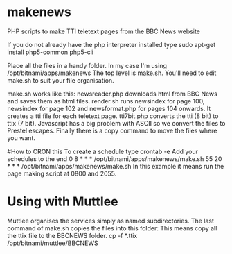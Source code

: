 # makenews
PHP scripts to make TTI teletext pages from the BBC News website

If you do not already have the php interpreter installed type
sudo apt-get install php5-common php5-cli

Place all the files in a handy folder. In my case I'm using /opt/bitnami/apps/makenews
The top level is make.sh. You'll need to edit make.sh to suit your file organisation.

make.sh works like this:
newsreader.php downloads html from BBC News and saves them as html files.
render.sh runs newsindex for page 100, newsindex for page 102 and newsformat.php for pages 104 onwards. It creates a tti file for each teletext page.
tti7bit.php converts the tti (8 bit) to ttix (7 bit). Javascript has a big problem with ASCII so we convert the files to Prestel escapes.
Finally there is a copy command to move the files where you want.

#How to CRON this
To create a schedule type
crontab -e
Add your schedules to the end
  0  8 * * * /opt/bitnami/apps/makenews/make.sh
  55 20 * * * /opt/bitnami/apps/makenews/make.sh
In this example it means run the page making script at 0800 and 2055.

# Using with Muttlee
Muttlee organises the services simply as named subdirectories. The last command of make.sh copies the files into this folder:
This means copy all the ttix file to the BBCNEWS folder.
cp -f *.ttix /opt/bitnami/muttlee/BBCNEWS

